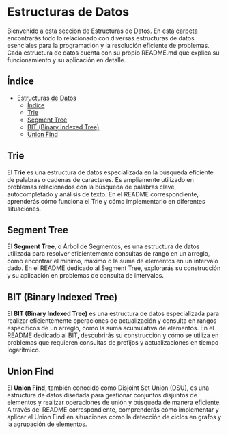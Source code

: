 # Estructuras de Datos

Bienvenido a esta seccion de Estructuras de Datos. En esta carpeta encontrarás todo lo relacionado con diversas estructuras de datos esenciales para la programación y la resolución eficiente de problemas. Cada estructura de datos cuenta con su propio README.md que explica su funcionamiento y su aplicación en detalle.

## Índice

- [Estructuras de Datos](#estructuras-de-datos)
  - [Índice](#índice)
  - [Trie](Trie)
  - [Segment Tree](#segment-tree)
  - [BIT (Binary Indexed Tree)](#bit-binary-indexed-tree)
  - [Union Find](#union-find)

## Trie

El **Trie** es una estructura de datos especializada en la búsqueda eficiente de palabras o cadenas de caracteres. Es ampliamente utilizado en problemas relacionados con la búsqueda de palabras clave, autocompletado y análisis de texto. En el README correspondiente, aprenderás cómo funciona el Trie y cómo implementarlo en diferentes situaciones.

## Segment Tree

El **Segment Tree**, o Árbol de Segmentos, es una estructura de datos utilizada para resolver eficientemente consultas de rango en un arreglo, como encontrar el mínimo, máximo o la suma de elementos en un intervalo dado. En el README dedicado al Segment Tree, explorarás su construcción y su aplicación en problemas de consulta de intervalos.

## BIT (Binary Indexed Tree)

El **BIT (Binary Indexed Tree)** es una estructura de datos especializada para realizar eficientemente operaciones de actualización y consulta en rangos específicos de un arreglo, como la suma acumulativa de elementos. En el README dedicado al BIT, descubrirás su construcción y cómo se utiliza en problemas que requieren consultas de prefijos y actualizaciones en tiempo logarítmico.

## Union Find

El **Union Find**, también conocido como Disjoint Set Union (DSU), es una estructura de datos diseñada para gestionar conjuntos disjuntos de elementos y realizar operaciones de unión y búsqueda de manera eficiente. A través del README correspondiente, comprenderás cómo implementar y aplicar el Union Find en situaciones como la detección de ciclos en grafos y la agrupación de elementos.
